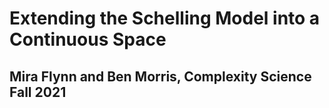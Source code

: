 # Extending the Schelling Model into a Continuous Space
## Mira Flynn and Ben Morris, Complexity Science Fall 2021
